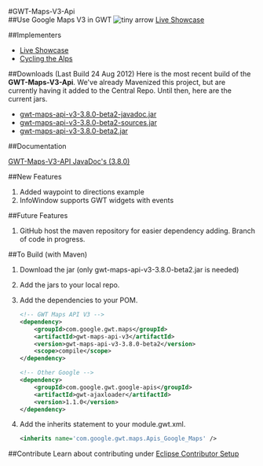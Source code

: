 #GWT-Maps-V3-Api   
##Use Google Maps V3 in GWT  ![tiny arrow](http://www.lirmm.fr/bib-icons/Stanford/arrow.small.rightT.gif "tiny arrow")  [Live Showcase](http://gonevertical-apis.appspot.com/)

##Implementers
- [Live Showcase](http://gonevertical-apis.appspot.com)
- [Cycling the Alps](http://www.cyclingthealps.com)

##Downloads (Last Build 24 Aug 2012)
Here is the most recent build of the **GWT-Maps-V3-Api**. We've already Mavenized this project, but are currently having it added to the Central Repo. Until then, here are the current jars.

- [gwt-maps-api-v3-3.8.0-beta2-javadoc.jar](https://github.com/downloads/branflake2267/GWT-Maps-V3-Api/Apis_Google_Maps-3.8.0-beta2-javadoc.jar)
- [gwt-maps-api-v3-3.8.0-beta2-sources.jar](https://github.com/downloads/branflake2267/GWT-Maps-V3-Api/Apis_Google_Maps-3.8.0-beta2-sources.jar)
- [gwt-maps-api-v3-3.8.0-beta2.jar](https://github.com/downloads/branflake2267/GWT-Maps-V3-Api/Apis_Google_Maps-3.8.0-beta2.jar)

##Documentation

[GWT-Maps-V3-API JavaDoc's (3.8.0)](http://branflake2267.github.com/GWT-Maps-V3-Api/javadoc/3.8.0/)

##New Features
1. Added waypoint to directions example
2. InfoWindow supports GWT widgets with events

##Future Features
1. GitHub host the maven repository for easier dependency adding. Branch of code in progress.

##To Build (with Maven)
1. Download the jar (only gwt-maps-api-v3-3.8.0-beta2.jar is needed)
2. Add the jars to your local repo.
3. Add the dependencies to your POM.
	
	```xml
	<!-- GWT Maps API V3 -->
	<dependency>
		<groupId>com.google.gwt.maps</groupId>
		<artifactId>gwt-maps-api-v3</artifactId>
		<version>gwt-maps-api-v3-3.8.0-beta2</version>
		<scope>compile</scope>
	</dependency>

	<!-- Other Google -->
	<dependency>
		<groupId>com.google.gwt.google-apis</groupId>
		<artifactId>gwt-ajaxloader</artifactId>
		<version>1.1.0</version>
	</dependency>
	```
4. Add the inherits statement to your module.gwt.xml.
	
	```xml
	<inherits name='com.google.gwt.maps.Apis_Google_Maps' />
	```

##Contribute
Learn about contributing under [Eclipse Contributor Setup](https://github.com/branflake2267/GWT-Maps-V3-Api/wiki/Eclipse-Contributor-Setup)